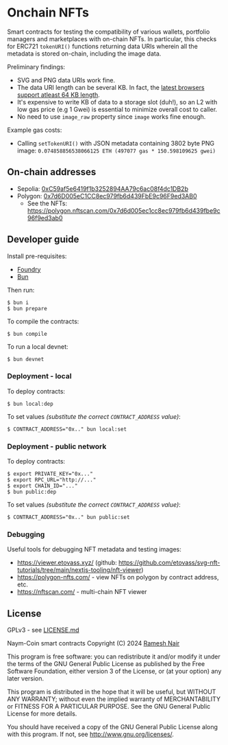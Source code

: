# Onchain NFTs

Smart contracts for testing the compatibility of various wallets, portfolio managers and marketplaces with on-chain NFTs. In particular, this checks for ERC721 `tokenURI()` functions returning data URIs wherein all the metadata is stored on-chain, including the image data.

Preliminary findings:

* SVG and PNG data URIs work fine. 
* The data URI length can be several KB. In fact, the [latest browsers support atleast 64 KB length](https://developer.mozilla.org/en-US/docs/Web/HTTP/Basics_of_HTTP/Data_URLs#length_limitations).
* It's expensive to write KB of data to a storage slot (duh!), so an L2 with low gas price (e.g 1 Gwei) is essential to minimize overall cost to caller.
* No need to use `image_raw` property since `image` works fine enough.

Example gas costs:

* Calling `setTokenURI()` with JSON metadata containing 3802 byte PNG image: `0.074858856538066125 ETH (497077 gas * 150.598109625 gwei)`

## On-chain addresses

* Sepolia: [0xC59af5e6419f1b3252894AA79c6ac08f4dc1DB2b](https://sepolia.etherscan.io/address/0xC59af5e6419f1b3252894AA79c6ac08f4dc1DB2b)
* Polygon: [0x7d6D005eC1CC8ec979fb6d439FbE9c96F9ed3AB0](https://polygonscan.com/address/0x7d6D005eC1CC8ec979fb6d439FbE9c96F9ed3AB0)
  * See the NFTs: https://polygon.nftscan.com/0x7d6d005ec1cc8ec979fb6d439fbe9c96f9ed3ab0

## Developer guide

Install pre-requisites:

* [Foundry](https://book.getfoundry.sh/)
* [Bun](https://bun.sh/)

Then run:

```shell
$ bun i
$ bun prepare
```

To compile the contracts:

```shell
$ bun compile
```

To run a local devnet:

```shell
$ bun devnet
```

### Deployment - local

To deploy contracts:

```shell
$ bun local:dep
```

To set values _(substitute the correct `CONTRACT_ADDRESS` value)_:

```shell
$ CONTRACT_ADDRESS="0x.." bun local:set
```

### Deployment - public network

To deploy contracts:

```shell
$ export PRIVATE_KEY="0x..."
$ export RPC_URL="http://..."
$ export CHAIN_ID="..."
$ bun public:dep
```

To set values _(substitute the correct `CONTRACT_ADDRESS` value)_:

```shell
$ CONTRACT_ADDRESS="0x.." bun public:set
```

### Debugging

Useful tools for debugging NFT metadata and testing images:

* https://viewer.etovass.xyz/ (github: https://github.com/etovass/svg-nft-tutorials/tree/main/nextjs-tooling/nft-viewer)
* https://polygon-nfts.com/ - view NFTs on polygon by contract address, etc.
* https://nftscan.com/ - multi-chain NFT viewer

## License

GPLv3 - see [LICENSE.md](LICENSE.md)

Naym-Coin smart contracts
Copyright (C) 2024  [Ramesh Nair](https://hiddentao.com)

This program is free software: you can redistribute it and/or modify
it under the terms of the GNU General Public License as published by
the Free Software Foundation, either version 3 of the License, or
(at your option) any later version.

This program is distributed in the hope that it will be useful,
but WITHOUT ANY WARRANTY; without even the implied warranty of
MERCHANTABILITY or FITNESS FOR A PARTICULAR PURPOSE.  See the
GNU General Public License for more details.

You should have received a copy of the GNU General Public License
along with this program.  If not, see <http://www.gnu.org/licenses/>.
